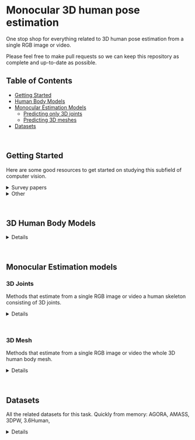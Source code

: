 # Monocular 3D human pose estimation
One stop shop for everything related to 3D human pose estimation from a single RGB image or video.

Please feel free to make pull requests so we can keep this repository as complete and up-to-date as possible.

## Table of Contents
- [Getting Started](#start)
- [Human Body Models](#bodymodels)
- [Monocular Estimation Models](#estimation)
  - [Predicting only 3D joints](#joints)
  - [Predicting 3D meshes](#meshes)
- [Datasets](#datasets)


&nbsp;
&nbsp;
## Getting Started <a name="start"></a>
Here are some good resources to get started on studying this subfield of computer vision. 

<details>
  <summary>Survey papers</summary>
  
  - [Monocular Human Pose Estimation: A Survey of Deep Learning-based Methods](https://arxiv.org/abs/2006.01423)
  - [A survey on monocular 3D human pose estimation](https://www.sciencedirect.com/science/article/pii/S2096579620300887)
  - [Deep 3D human pose estimation: A review](https://www.sciencedirect.com/science/article/pii/S1077314221000692)
  
  
</details>
  
<details>
  <summary>Other</summary>
  
  - [OpenPose GitHub](https://github.com/CMU-Perceptual-Computing-Lab/openpose)
  - https://paperswithcode.com/task/monocular-3d-human-pose-estimation 
  - [SMPL paper](https://files.is.tue.mpg.de/black/papers/SMPL2015.pdf)
  - [ArXiv feed](https://arxiv.org/search/?query=3D+human+pose&searchtype=all&source=header)
  
</details>


&nbsp;
&nbsp;
## 3D Human Body Models <a name="bodymodels"></a>
<details>
  <summary>Details</summary>
  
  | Model name   | Year | Description                                          | Link |
  | :---         | :----|    :----                                             |          ---: |
  | SCAPE        | 2005 | Shape Completion and Animation of People | [[Project page]](http://ai.stanford.edu/~drago/Projects/scape/scape.html) |
  | BlendSCAPE   | 2012 | Coregistration: Simultaneous Alignment and Modeling of Articulated 3D Shape | [[Paper PDF]](https://files.is.tue.mpg.de/black/papers/HirshbergECCV2012.pdf) |
  | SMPL         | 2015 | A Skinned Multi-Person Linear Model                  | [[Project page]](https://smpl.is.tue.mpg.de/)      |
  | SMPL-X       | 2019 | SMPL eXpressive                                      | [[Project page]](https://smpl-x.is.tue.mpg.de/)    |
  | STAR         | 2020 | A Sparse Trained Articulated Human Body Regressor    | [[Project page]](https://star.is.tue.mpg.de/)      |
  | GHUM & GHUML | 2020 | Generative 3D Human Shape and Articulated Pose Models| [[GitHub page]](https://github.com/google-research/google-research/tree/master/ghum)|

</details>


&nbsp;
&nbsp;
## Monocular Estimation models <a name="estimation"></a>

### 3D Joints <a name="joints"></a>
Methods that estimate from a single RGB image or video a human skeleton consisting of 3D joints.

<details>
  <summary>Details</summary>

  | Model name   | Year | Description                                                | Temporal | Link |
  | :---         | :----|    :----                                                   |:---:|     ---: |
  | - | - | - | - | - |
  
</details>


&nbsp;
### 3D Mesh <a name="meshes"></a>
Methods that estimate from a single RGB image or video the whole 3D human body mesh.
  
<details>
  <summary>Details</summary>
 
  | Model name   | Year | Description                                                | Body model used | Temporal | Link |
  | :---         | :----|    :----                                                   | :---:           |:---:|     ---: |
  | DecoMR       | 2020 | 3D Human Mesh Regression with Dense Correspondence         | SMPL | :white_large_square: | [[GitHub page]](https://github.com/zengwang430521/DecoMR)
  | VIBE         | 2020 | Video Inference for Human Body Pose and Shape Estimation   | SMPL        |:white_check_mark:  |[[GitHub page]](https://github.com/mkocabas/VIBE)|
  | -            | 2021 | Human Performance Capture from Monocular Video in the Wild | SMPL            |:white_check_mark:  |  [[PDF]](https://arxiv.org/pdf/2111.14672.pdf)|
  | SimPoE | 2021 | Simulated Character Control for 3D Human Pose Estimation | | :white_check_mark: | [[PaperswCode Page]](https://paperswithcode.com/paper/simpoe-simulated-character-control-for-3d) |

</details>


&nbsp;
&nbsp;
## Datasets <a name="datasets"></a>
All the related datasets for this task. Quickly from memory: AGORA, AMASS, 3DPW, 3.6Human, 
<details>
  <summary>Details</summary>
  
  | Name   | Year | Description | Size     | Link |
  | :---   | :----| :----       |:---:     | ---: |
  | 3DPW   | 2018 | 3D poses in the wild   | - | [[Project page]](https://virtualhumans.mpi-inf.mpg.de/3DPW/) |

</details>


